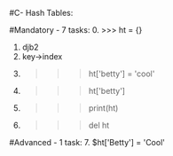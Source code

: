 #C- Hash Tables:

#Mandatory - 7 tasks:
0. >>> ht = {}
1. djb2
2. key->index
3. >>> ht['betty'] = 'cool'
4. >>> ht['betty']
5. >>> print(ht)
6. >>> del ht

#Advanced - 1 task:
7. $ht['Betty'] = 'Cool'

